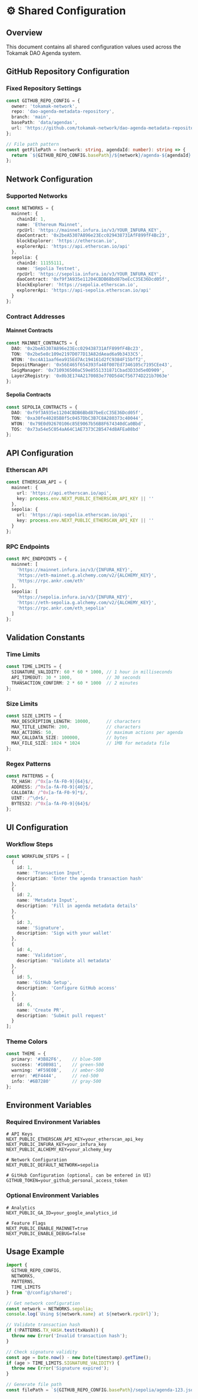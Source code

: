 # ⚙️ Shared Configuration

## Overview
This document contains all shared configuration values used across the Tokamak DAO Agenda system.

## GitHub Repository Configuration

### Fixed Repository Settings
```typescript
const GITHUB_REPO_CONFIG = {
  owner: 'tokamak-network',
  repo: 'dao-agenda-metadata-repository',
  branch: 'main',
  basePath: 'data/agendas',
  url: 'https://github.com/tokamak-network/dao-agenda-metadata-repository'
};

// File path pattern
const getFilePath = (network: string, agendaId: number): string => {
  return `${GITHUB_REPO_CONFIG.basePath}/${network}/agenda-${agendaId}.json`;
};
```

## Network Configuration

### Supported Networks
```typescript
const NETWORKS = {
  mainnet: {
    chainId: 1,
    name: 'Ethereum Mainnet',
    rpcUrl: 'https://mainnet.infura.io/v3/YOUR_INFURA_KEY',
    daoContract: '0x2beA5307A896e23Ecc029438731AfF899fF4Bc23',
    blockExplorer: 'https://etherscan.io',
    explorerApi: 'https://api.etherscan.io/api'
  },
  sepolia: {
    chainId: 11155111,
    name: 'Sepolia Testnet',
    rpcUrl: 'https://sepolia.infura.io/v3/YOUR_INFURA_KEY',
    daoContract: '0xf9f3A935e11204CBDB6Bbd87beEcC35E36Dcd05f',
    blockExplorer: 'https://sepolia.etherscan.io',
    explorerApi: 'https://api-sepolia.etherscan.io/api'
  }
};
```

### Contract Addresses

#### Mainnet Contracts
```typescript
const MAINNET_CONTRACTS = {
  DAO: '0x2beA5307A896e23Ecc029438731AfF899fF4Bc23',
  TON: '0x2be5e8c109e2197D077D13A82dAead6a9b3433C5',
  WTON: '0xc4A11aaf6ea915Ed7Ac194161d2fC9384F15bff2',
  DepositManager: '0x56E465f654393fa48f007Ed7346105c7195CEe43',
  SeigManager: '0x710936500aC59e8551331871Cbad3D33d5e0D909',
  Layer2Registry: '0x0b3E174A2170083e770D5d4Cf56774D221b7063e'
};
```

#### Sepolia Contracts
```typescript
const SEPOLIA_CONTRACTS = {
  DAO: '0xf9f3A935e11204CBDB6Bbd87beEcC35E36Dcd05f',
  TON: '0xa30fe40285B8f5c0457DbC3B7C8A280373c40044',
  WTON: '0x79E0d92670106c85E9067b56B8F674340dCa0Bbd',
  TOS: '0x73a54e5C054aA64C1AE7373C2B5474d8AFEa08bd'
};
```

## API Configuration

### Etherscan API
```typescript
const ETHERSCAN_API = {
  mainnet: {
    url: 'https://api.etherscan.io/api',
    key: process.env.NEXT_PUBLIC_ETHERSCAN_API_KEY || ''
  },
  sepolia: {
    url: 'https://api-sepolia.etherscan.io/api',
    key: process.env.NEXT_PUBLIC_ETHERSCAN_API_KEY || ''
  }
};
```

### RPC Endpoints
```typescript
const RPC_ENDPOINTS = {
  mainnet: [
    'https://mainnet.infura.io/v3/{INFURA_KEY}',
    'https://eth-mainnet.g.alchemy.com/v2/{ALCHEMY_KEY}',
    'https://rpc.ankr.com/eth'
  ],
  sepolia: [
    'https://sepolia.infura.io/v3/{INFURA_KEY}',
    'https://eth-sepolia.g.alchemy.com/v2/{ALCHEMY_KEY}',
    'https://rpc.ankr.com/eth_sepolia'
  ]
};
```

## Validation Constants

### Time Limits
```typescript
const TIME_LIMITS = {
  SIGNATURE_VALIDITY: 60 * 60 * 1000, // 1 hour in milliseconds
  API_TIMEOUT: 30 * 1000,             // 30 seconds
  TRANSACTION_CONFIRM: 2 * 60 * 1000  // 2 minutes
};
```

### Size Limits
```typescript
const SIZE_LIMITS = {
  MAX_DESCRIPTION_LENGTH: 10000,      // characters
  MAX_TITLE_LENGTH: 200,              // characters
  MAX_ACTIONS: 50,                    // maximum actions per agenda
  MAX_CALLDATA_SIZE: 100000,          // bytes
  MAX_FILE_SIZE: 1024 * 1024          // 1MB for metadata file
};
```

### Regex Patterns
```typescript
const PATTERNS = {
  TX_HASH: /^0x[a-fA-F0-9]{64}$/,
  ADDRESS: /^0x[a-fA-F0-9]{40}$/,
  CALLDATA: /^0x[a-fA-F0-9]*$/,
  UINT: /^\d+$/,
  BYTES32: /^0x[a-fA-F0-9]{64}$/
};
```

## UI Configuration

### Workflow Steps
```typescript
const WORKFLOW_STEPS = [
  {
    id: 1,
    name: 'Transaction Input',
    description: 'Enter the agenda transaction hash'
  },
  {
    id: 2,
    name: 'Metadata Input',
    description: 'Fill in agenda metadata details'
  },
  {
    id: 3,
    name: 'Signature',
    description: 'Sign with your wallet'
  },
  {
    id: 4,
    name: 'Validation',
    description: 'Validate all metadata'
  },
  {
    id: 5,
    name: 'GitHub Setup',
    description: 'Configure GitHub access'
  },
  {
    id: 6,
    name: 'Create PR',
    description: 'Submit pull request'
  }
];
```

### Theme Colors
```typescript
const THEME = {
  primary: '#3B82F6',    // blue-500
  success: '#10B981',    // green-500
  warning: '#F59E0B',    // amber-500
  error: '#EF4444',      // red-500
  info: '#6B7280'        // gray-500
};
```

## Environment Variables

### Required Environment Variables
```env
# API Keys
NEXT_PUBLIC_ETHERSCAN_API_KEY=your_etherscan_api_key
NEXT_PUBLIC_INFURA_KEY=your_infura_key
NEXT_PUBLIC_ALCHEMY_KEY=your_alchemy_key

# Network Configuration
NEXT_PUBLIC_DEFAULT_NETWORK=sepolia

# GitHub Configuration (optional, can be entered in UI)
GITHUB_TOKEN=your_github_personal_access_token
```

### Optional Environment Variables
```env
# Analytics
NEXT_PUBLIC_GA_ID=your_google_analytics_id

# Feature Flags
NEXT_PUBLIC_ENABLE_MAINNET=true
NEXT_PUBLIC_ENABLE_DEBUG=false
```

## Usage Example

```typescript
import { 
  GITHUB_REPO_CONFIG, 
  NETWORKS, 
  PATTERNS,
  TIME_LIMITS 
} from '@/config/shared';

// Get network configuration
const network = NETWORKS.sepolia;
console.log(`Using ${network.name} at ${network.rpcUrl}`);

// Validate transaction hash
if (!PATTERNS.TX_HASH.test(txHash)) {
  throw new Error('Invalid transaction hash');
}

// Check signature validity
const age = Date.now() - new Date(timestamp).getTime();
if (age > TIME_LIMITS.SIGNATURE_VALIDITY) {
  throw new Error('Signature expired');
}

// Generate file path
const filePath = `${GITHUB_REPO_CONFIG.basePath}/sepolia/agenda-123.json`;
```
